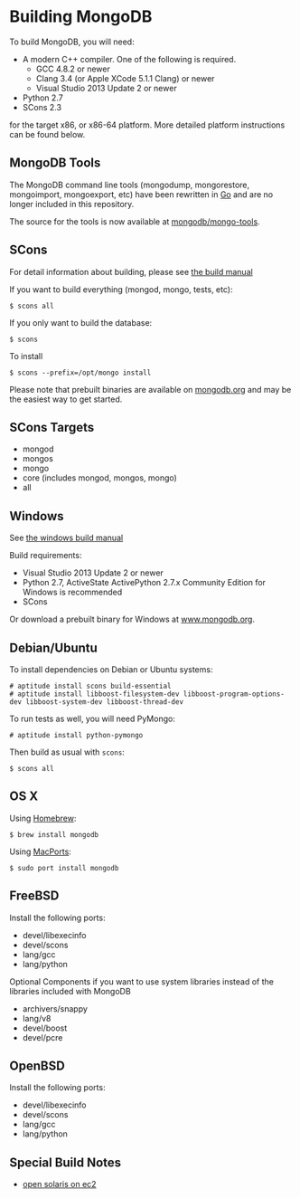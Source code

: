 Building MongoDB
================

To build MongoDB, you will need:

* A modern C++ compiler. One of the following is required.
    * GCC 4.8.2 or newer
    * Clang 3.4 (or Apple XCode 5.1.1 Clang) or newer
    * Visual Studio 2013 Update 2 or newer
* Python 2.7
* SCons 2.3

for the target x86, or x86-64 platform. More detailed platform instructions can be found below.

MongoDB Tools
--------------

The MongoDB command line tools (mongodump, mongorestore, mongoimport, mongoexport, etc)
have been rewritten in [Go](http://golang.org/) and are no longer included in this repository.

The source for the tools is now available at [mongodb/mongo-tools](https://github.com/mongodb/mongo-tools).

SCons
---------------

For detail information about building, please see [the build manual](http://www.mongodb.org/about/contributors/tutorial/build-mongodb-from-source/)

If you want to build everything (mongod, mongo, tests, etc):

    $ scons all

If you only want to build the database:

    $ scons

To install

    $ scons --prefix=/opt/mongo install

Please note that prebuilt binaries are available on [mongodb.org](http://www.mongodb.org/downloads) and may be the easiest way to get started.

SCons Targets
--------------

* mongod
* mongos
* mongo
* core (includes mongod, mongos, mongo)
* all

Windows
--------------

See [the windows build manual](http://www.mongodb.org/about/contributors/tutorial/build-mongodb-from-source/#windows-specific-instructions)

Build requirements:
* Visual Studio 2013 Update 2 or newer
* Python 2.7, ActiveState ActivePython 2.7.x Community Edition for Windows is recommended
* SCons

Or download a prebuilt binary for Windows at www.mongodb.org.

Debian/Ubuntu
--------------

To install dependencies on Debian or Ubuntu systems:

    # aptitude install scons build-essential
    # aptitude install libboost-filesystem-dev libboost-program-options-dev libboost-system-dev libboost-thread-dev

To run tests as well, you will need PyMongo:

    # aptitude install python-pymongo

Then build as usual with `scons`:

    $ scons all

OS X
--------------

Using [Homebrew](http://brew.sh):

    $ brew install mongodb

Using [MacPorts](http://www.macports.org):

    $ sudo port install mongodb

FreeBSD
--------------

Install the following ports:

  * devel/libexecinfo
  * devel/scons
  * lang/gcc
  * lang/python

Optional Components if you want to use system libraries instead of the libraries included with MongoDB

  * archivers/snappy
  * lang/v8
  * devel/boost
  * devel/pcre

OpenBSD
--------------
Install the following ports:

  * devel/libexecinfo
  * devel/scons
  * lang/gcc
  * lang/python

Special Build Notes
--------------
  * [open solaris on ec2](building.opensolaris.ec2.md)

